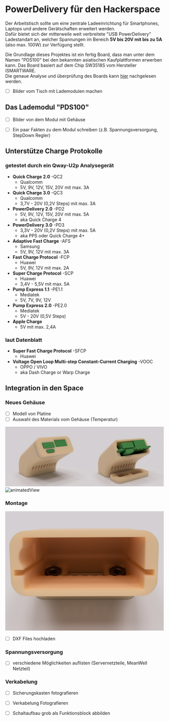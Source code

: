 # PowerDelivery für den Hackerspace
Der Arbeitstisch sollte um eine zentrale Ladeeinrichtung für Smartphones, Laptops und andere Gerätschaften erweitert werden.<br>
Dafür bietet sich der mitterweile weit verbreitete "USB PowerDelivery" Ladestandart an, welcher Spannungen im Bereich **5V bis 20V mit bis zu 5A** (also max. 100W) zur Verfügung stellt.

Die Grundlage dieses Projektes ist ein fertig Board, dass man unter dem Namen "PDS100" bei den bekannten asiatischen Kaufplattformen erwerben kann. Das Board basiert auf dem Chip SW3518S vom Hersteller ISMARTWARE.<br>
Die genaue Analyse und überprüfung des Boards kann [hier](analyse.md) nachgelesen werden.

- [ ] Bilder vom Tisch mit Lademodulen machen

## Das Lademodul "PDS100"

- [ ] Bilder von dem Modul mit Gehäuse
- [ ] Ein paar Fakten zu dem Modul schreiben (z.B. Spannungsversorgung, StepDown Regler)


## Unterstütze Charge Protokolle

### getestet durch ein Qway-U2p Analysegerät
* **Quick Charge 2.0** -QC2
  * Qualcomm
  * 5V, 9V, 12V, 15V, 20V mit max. 3A
* **Quick Charge 3.0** -QC3
  * Qualcomm
  * 3,7V - 20V (0,2V Steps) mit max. 3A
* **PowerDelivery 2.0** -PD2
  * 5V, 9V, 12V, 15V, 20V mit max. 5A
  * aka Quick Charge 4
* **PowerDelivery 3.0** -PD3
  * 3,3V - 20V (0,2V Steps) mit max. 5A
  * aka PPS oder Quick Charge 4+
* **Adaptive Fast Charge** -AFS
  * Samsung
  * 5V, 9V, 12V mit max. 3A
* **Fast Charge Protocol** -FCP
  * Huawei
  * 5V, 9V, 12V mit max. 2A
* **Super Charge Protocol** -SCP
  * Huawei
  * 3,4V - 5,5V mit max. 5A
* **Pump Express 1.1** -PE1.1
  * Mediatek
  * 5V, 7V, 9V, 12V
* **Pump Express 2.0** -PE2.0
  * Mediatek
  * 5V - 20V (0,5V Steps)
* **Apple Charge**
  * 5V mit max. 2,4A

### laut Datenblatt 
* **Super Fast Charge Protocol** -SFCP
  * Huawei
* **Voltage Open Loop Multi-step Constant-Current Charging** -VOOC
  * OPPO / VIVO
  * aka Dash Charge or Warp Charge

## Integration in den Space

### Neues Gehäuse

- [ ] Modell von Platine
- [ ] Auswahl des Materials vom Gehäuse (Temperatur)

<img src="/media/CAD_rendering2.png" width="50%"/><img src="/media/CAD_rendering.png" width="50%"/>
![animatedView](/media/CAD_rendering.gif)

### Montage
![rendered Picture for mounting](/media/CAD_rendering_mounting.png)

- [ ] DXF Files hochladen

### Spannungsversorgung
- [ ] verschiedene Möglichkeiten auflisten (Servernetzteile, MeanWell Netzteil)

### Verkabelung

- [ ] Sicherungskasten fotografieren
- [ ] Verkabelung Fotografieren
- [ ] Schaltaufbau grob als Funktionsblock abbilden





